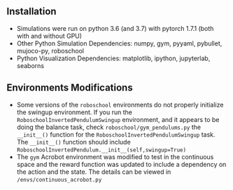 ## Installation
- Simulations were run on python 3.6 (and 3.7) with pytorch 1.7.1 (both with and without GPU)  
- Other Python Simulation Dependencies: numpy, gym, pyyaml, pybullet, mujoco-py, roboschool
- Python Visualization Dependencies: matplotlib, ipython, jupyterlab, seaborns

## Environments Modifications
- Some versions of the `roboschool` environments do not properly initialize the swingup environment. If you run the  `RoboschoolInvertedPendulumSwingup` environment, and it appears to be doing the balance task, check `roboschool/gym_pendulums.py`
the `__init__()` function  for the `RoboschoolInvertedPendulumSwingup` task. The `__init__()` function should include `RoboschoolInvertedPendulum.__init__(self,swingup=True)`
- The `gym` Acrobot environment was modified to test in the continuous space and the reward function was updated to include a dependency on the action and the state. The details can be viewed in `/envs/continuous_acrobot.py`
